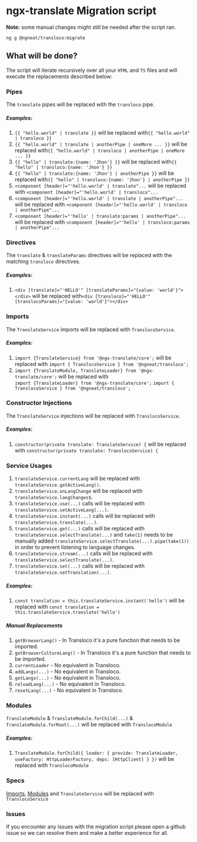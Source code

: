 # ngx-translate Migration script

**Note:** some manual changes might still be needed after the script ran.

`ng g @ngneat/transloco:migrate`

## What will be done?

The script will iterate recursively over all your `HTML` and `TS` files and will execute the replacements described below:

### Pipes

The `translate` pipes will be replaced with the `transloco` pipe.

##### Examples:

1. `{{ "hello.world" | translate }}` will be replaced with`{{ "hello.world" | transloco }}`
2. `{{ "hello.world" | translate | anotherPipe | oneMore ... }}` will be replaced with`{{ "hello.world" | transloco | anotherPipe | oneMore ... }}`
3. `{{ "hello" | translate:{name: 'Jhon'} }}` will be replaced with`{{ "hello" | transloco:{name: 'Jhon'} }}`
4. `{{ "hello" | translate:{name: 'Jhon'} | anotherPipe }}` will be replaced with`{{ "hello" | transloco:{name: 'Jhon'} | anotherPipe }}`
5. `<component [header]="'hello.world' | translate"...` will be replaced with `<component [header]="'hello.world' | transloco"...`
6. `<component [header]="'hello.world' | translate | anotherPipe"...` will be replaced with `<component [header]="'hello.world' | transloco | anotherPipe"...`
7. `<component [header]="'hello' | translate:params | anotherPipe"...` will be replaced with `<component [header]="'hello' | transloco:params | anotherPipe"...`

### Directives

The `translate` & `translateParams` directives will be replaced with the matching `transloco` directives.

##### Examples:

1. `<div [translate]="'HELLO'" [translateParams]="{value: 'world'}"></div>` will be replaced with`<div [transloco]="'HELLO'" [translocoParams]="{value: 'world'}"></div>`

### Imports

The `TranslateService` imports will be replaced with `TranslocoService`.

##### Examples:

1. `import {TranslateService} from '@ngx-translate/core';` will be replaced with `import { TranslocoService } from '@ngneat/transloco';`
2. `import {TranslateModule, TranslateLoader} from '@ngx-translate/core';` will be replaced with  
    `import {TranslateLoader} from '@ngx-translate/core';`
   `import { TranslocoService } from '@ngneat/transloco';`

### Constructor Injections

The `TranslateService` injections will be replaced with `TranslocoService`.

##### Examples:

1. `constructor(private translate: TranslateService) {` will be replaced with `constructor(private translate: TranslocoService) {`

### Service Usages

1. `translateService.currentLang` will be replaced with `translateService.getActiveLang()`.
2. `translateService.onLangChange` will be replaced with `translateService.langChanges$`.
3. `translateService.use(...)` calls will be replaced with `translateService.setActiveLang(...)`.
4. `translateService.instant(...)` calls will be replaced with `translateService.translate(...)`.
5. `translateService.get(...)` calls will be replaced with `translateService.selectTranslate(...)` and `take(1)` needs to be manually added `translateService.selectTranslate(...).pipe(take(1))` in order to prevent listening to language changes.
6. `translateService.stream(...)` calls will be replaced with `translateService.selectTranslate(...)`.
7. `translateService.set(...)` calls will be replaced with `translateService.setTranslation(...)`.

##### Examples:

1. `const translation = this.translateService.instant('hello')` will be replaced with `const translation = this.translateService.translate('hello')`

##### Manual Replacements

1. `getBrowserLang()` - In Transloco it's a pure function that needs to be imported.
2. `getBrowserCultureLang()` - In Transloco it's a pure function that needs to be imported.
3. `currentLoader` - No equivalent in Transloco.
4. `addLangs(...)` - No equivalent in Transloco.
5. `getLangs(...)` - No equivalent in Transloco.
6. `reloadLang(...)` - No equivalent in Transloco.
7. `resetLang(...)` - No equivalent in Transloco.

### Modules

`TranslateModule` & `TranslateModule.forChild(...)` & `TranslateModule.forRoot(...)` will be replaced with `TranslocoModule`

##### Examples:

1. `TranslateModule.forChild({ loader: { provide: TranslateLoader, useFactory: HttpLoaderFactory, deps: [HttpClient] } })` will be replaced with `TranslocoModule`

### Specs

[Imports](#imports), [Modules](#modules) and `TranslateService` will be replaced with `TranslocoService`

### Issues

If you encounter any issues with the migration script please open a github issue so we can resolve them and make a better experience for all.
